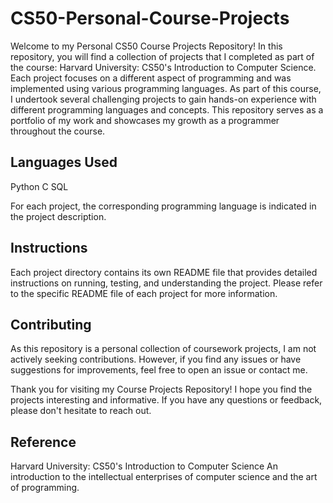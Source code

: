 # CS50-Personal-Course-Projects

Welcome to my Personal CS50 Course Projects Repository! In this repository, you will find a collection of projects that I completed as part of the course: Harvard University: CS50's Introduction to Computer Science. Each project focuses on a different aspect of programming and was implemented using various programming languages. As part of this course, I undertook several challenging projects to gain hands-on experience with different programming languages and concepts. This repository serves as a portfolio of my work and showcases my growth as a programmer throughout the course.

## Languages Used
Python
C
SQL

For each project, the corresponding programming language is indicated in the project description.

## Instructions
Each project directory contains its own README file that provides detailed instructions on running, testing, and understanding the project. Please refer to the specific README file of each project for more information.

## Contributing
As this repository is a personal collection of coursework projects, I am not actively seeking contributions. However, if you find any issues or have suggestions for improvements, feel free to open an issue or contact me.

Thank you for visiting my Course Projects Repository! I hope you find the projects interesting and informative. If you have any questions or feedback, please don't hesitate to reach out.

## Reference
Harvard University: CS50's Introduction to Computer Science
An introduction to the intellectual enterprises of computer science and the art of programming.

